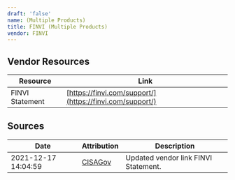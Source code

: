 ```yaml
---
draft: 'false'
name: (Multiple Products)
title: FINVI (Multiple Products)
vendor: FINVI
---
```


## Vendor Resources
| Resource | Link |
| --- | --- |
| FINVI Statement | [https://finvi.com/support/](https://finvi.com/support/) |



## Sources
| Date | Attribution | Description |
| --- | --- | --- |
| 2021-12-17 14:04:59 | [CISAGov](https://raw.githubusercontent.com/cisagov/log4j-affected-db/develop/README.md) | Updated vendor link FINVI Statement.  |
